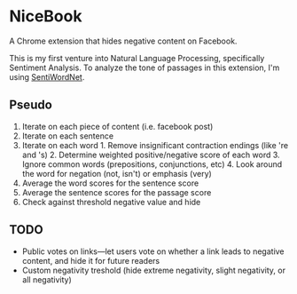 NiceBook
========

A Chrome extension that hides negative content on Facebook.

This is my first venture into Natural Language Processing, specifically Sentiment Analysis. To analyze the tone of passages in this extension, I'm using [SentiWordNet](http://sentiwordnet.isti.cnr.it/).

Pseudo
------
1. Iterate on each piece of content (i.e. facebook post)
2. Iterate on each sentence
3. Iterate on each word
		1. Remove insignificant contraction endings (like 're and 's)
    2. Determine weighted positive/negative score of each word
    3. Ignore common words (prepositions, conjunctions, etc)
    4. Look around the word for negation (not, isn't) or emphasis (very)
5. Average the word scores for the sentence score
6. Average the sentence scores for the passage score
7. Check against threshold negative value and hide

TODO
----
- Public votes on links&mdash;let users vote on whether a link leads to negative content, and hide it for future readers
- Custom negativity treshold (hide extreme negativity, slight negativity, or all negativity)
